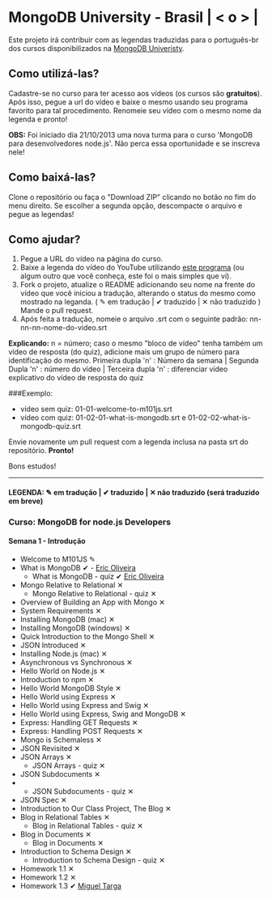 # MongoDB University - Brasil | < o > |

Este projeto irá contribuir com as legendas traduzidas para o português-br dos cursos disponibilizados na [MongoDB Univeristy](https://education.mongodb.com). 

## Como utilizá-las?
Cadastre-se no curso para ter acesso aos vídeos (os cursos são **gratuitos**). Após isso, pegue a url do vídeo e baixe o mesmo usando seu programa favorito para tal procedimento. Renomeie seu vídeo com o mesmo nome da legenda e pronto!

**OBS:** Foi iniciado dia 21/10/2013 uma nova turma para o curso 'MongoDB para desenvolvedores node.js'. Não perca essa oportunidade e se inscreva nele!

## Como baixá-las?
Clone o repositório ou faça o "Download ZIP" clicando no botão no fim do menu direito. Se escolher a segunda opção, descompacte o arquivo e pegue as legendas!

## Como ajudar?
1. Pegue a URL do vídeo na página do curso.
2. Baixe a legenda do vídeo do YouTube utilizando [este programa](http://mo.dbxdb.com/) (ou algum outro que você conheça, este foi o mais simples que vi).
3. Fork o projeto, atualize o README adicionando seu nome na frente do vídeo que você iniciou a tradução, alterando o status do mesmo como mostrado na leganda. ( ✎ em tradução | ✔ traduzido | ✕ não traduzido ) Mande o pull request.
4. Após feita a tradução, nomeie o arquivo .srt com o seguinte padrão: nn-nn-nn-nome-do-video.srt

**Explicando:** n = número; caso o mesmo "bloco de vídeo" tenha também um vídeo de resposta (do quiz), adicione mais um grupo de número para identificação do mesmo. Primeira dupla 'n' : Número da semana | Segunda Dupla 'n' : número do vídeo | Terceira dupla 'n' : diferenciar vídeo explicativo do vídeo de resposta do quiz 

###Exemplo: 

* vídeo sem quiz: 01-01-welcome-to-m101js.srt
* vídeo com quiz: 01-02-01-what-is-mongodb.srt e 01-02-02-what-is-mongodb-quiz.srt

Envie novamente um pull request com a legenda inclusa na pasta srt do repositório. **Pronto!**


Bons estudos!

---
#### LEGENDA: ✎ em tradução | ✔ traduzido | ✕ não traduzido (será traduzido em breve)

### Curso: MongoDB for node.js Developers

#### Semana 1 - Introdução

* Welcome to M101JS ✎ 
* What is MongoDB ✔ - [Eric Oliveira](https://github.com/eoop)
	* What is MongoDB - quiz ✔ [Eric Oliveira](https://github.com/eoop)
* Mongo Relative to Relational ✕
	* Mongo Relative to Relational - quiz ✕ 
* Overview of Building an App with Mongo ✕
* System Requirements ✕
* Installing MongoDB (mac) ✕
* Installing MongoDB (windows) ✕
* Quick Introduction to the Mongo Shell ✕
* JSON Introduced ✕
* Installing Node.js (mac) ✕
* Asynchronous vs Synchronous ✕
* Hello World on Node.js ✕
* Introduction to npm ✕
* Hello World MongoDB Style ✕
* Hello World using Express ✕
* Hello World using Express and Swig ✕
* Hello World using Express, Swig and MongoDB ✕
* Express: Handling GET Requests ✕
* Express: Handling POST Requests ✕
* Mongo is Schemaless ✕
* JSON Revisited ✕
* JSON Arrays ✕
	* JSON Arrays - quiz ✕
* JSON Subdocuments ✕
*	* JSON Subdocuments - quiz ✕
* JSON Spec ✕
* Introduction to Our Class Project, The Blog ✕
* Blog in Relational Tables ✕
	* Blog in Relational Tables - quiz ✕
* Blog in Documents ✕
	* Blog in Documents ✕
* Introduction to Schema Design ✕
	* Introduction to Schema Design - quiz ✕
* Homework 1.1 ✕
* Homework 1.2 ✕
* Homework 1.3 ✔ [Miguel Targa](https://github.com/migueltarga)

